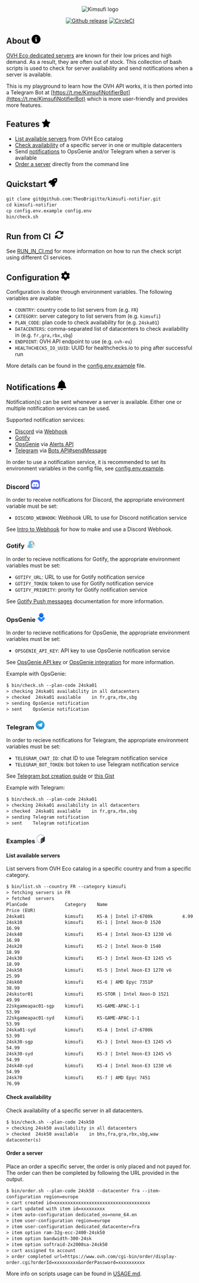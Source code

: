 <p align="center">
    <img src="assets/kimsufi-logo.webp" alt="Kimsufi logo" height="100px">
</p>

<p align="center">
  <a href="https://github.com/TheoBrigitte/kimsufi-notifier/releases"><img src="https://img.shields.io/github/release/TheoBrigitte/kimsufi-notifier.svg" alt="Github release"></a>
  <a href="https://dl.circleci.com/status-badge/redirect/gh/TheoBrigitte/kimsufi-notifier/tree/main"><img src="https://dl.circleci.com/status-badge/img/gh/TheoBrigitte/kimsufi-notifier/tree/main.svg?style=svg" alt="CircleCI"></a>
</p>

## About <img src="./assets/info.svg" width="24">

[OVH Eco dedicated servers](https://eco.ovhcloud.com) are known for their low prices and high demand. As a result, they are often out of stock. This collection of bash scripts is used to check for server availability and send notifications when a server is available.

This is my playground to learn how the OVH API works, it is then ported into a Telegram Bot at [https://t.me/KimsufiNotifierBot](https://t.me/KimsufiNotifierBot) which is more user-friendly and provides more features.

## Features <img src="./assets/star.svg" width="24">

- [List available servers](#list-available-servers) from OVH Eco catalog
- [Check availability](#check-availability) of a specific server in one or multiple datacenters
- Send [notifications](#notifications-) to OpsGenie and/or Telegram when a server is available
- [Order a server](#order-a-server) directly from the command line

## Quickstart <img src="./assets/rocket.svg" width="24">

```
git clone git@github.com:TheoBrigitte/kimsufi-notifier.git
cd kimsufi-notifier
cp config.env.example config.env
bin/check.sh
```

## Run from CI &nbsp;<img src="./assets/rotate.svg" width="24">

See [RUN_IN_CI.md](RUN_IN_CI.md) for more information on how to run the check script using different CI services.

## Configuration <img src="./assets/configuration.svg" width="24">

Configuration is done through environment variables. The following variables are available:

- `COUNTRY`: country code to list servers from (e.g. `FR`)
- `CATEGORY`: server category to list servers from (e.g. `kimsufi`)
- `PLAN_CODE`: plan code to check availability for (e.g. `24ska01`)
- `DATACENTERS`: comma-separated list of datacenters to check availability in (e.g. `fr,gra,rbx,sbg`)
- `ENDPOINT`: OVH API endpoint to use (e.g. `ovh-eu`)
- `HEALTHCHECKS_IO_UUID`: UUID for healthchecks.io to ping after successful run

More details can be found in the [config.env.example](config.env.example) file.

## Notifications <img src="./assets/notifications.svg" width="24">

Notification(s) can be sent whenever a server is available. Either one or multiple notification services can be used.

Supported notification services:
- [Discord](https://discord.com/) via [Webhook](https://discord.com/developers/docs/resources/webhook)
- [Gotify](https://gotify.net/)
- [OpsGenie](https://www.atlassian.com/software/opsgenie) via [Alerts API](https://docs.opsgenie.com/docs/alert-api)
- [Telegram](https://telegram.org/) via [Bots API#sendMessage](https://core.telegram.org/bots/api#sendmessage)

In order to use a notification service, it is recommended to set its environment variables in the config file, see [config.env.example](config.env.example).

### Discord <img src="./assets/discord.svg" width="24">

In order to receive notifications for Discord, the appropriate environment variable must be set:

- `DISCORD_WEBHOOK`: Webhook URL to use for Discord notification service

See [Intro to Webhook](https://support.discord.com/hc/en-us/articles/228383668-Intro-to-Webhooks) for how to make and use a Discord Webhook.

### Gotify <img src="./assets/gotify.png" width="24">

In order to recieve notifications for Gotify, the appropriate environment variables must be set:

- `GOTIFY_URL`: URL to use for Gotify notification service
- `GOTIFY_TOKEN`: token to use for Gotify notification service
- `GOTIFY_PRIORITY`: prority for Gotify notification service

See [Gotify Push messages](https://gotify.net/docs/pushmsg) documentation for more information.

### OpsGenie <img src="./assets/opsgenie.svg" width="24">

In order to recieve notifications for OpsGenie, the appropriate environment variables must be set:

- `OPSGENIE_API_KEY`: API key to use OpsGenie notification service

See [OpsGenie API key](https://support.atlassian.com/opsgenie/docs/api-key-management/) or [OpsGenie integration](https://support.atlassian.com/opsgenie/docs/create-a-default-api-integration/) for more information.

Example with OpsGenie:
```
$ bin/check.sh --plan-code 24ska01
> checking 24ska01 availability in all datacenters
> checked  24ska01 available    in fr,gra,rbx,sbg
> sending OpsGenie notification
> sent    OpsGenie notification
```

### Telegram <img src="./assets/telegram.svg" width="24">


In order to recieve notifications for Telegram, the appropriate environment variables must be set:

- `TELEGRAM_CHAT_ID`: chat ID to use Telegram notification service
- `TELEGRAM_BOT_TOKEN`: bot token to use Telegram notification service

See [Telegram bot creation guide](https://core.telegram.org/bots/features#creating-a-new-bot) or [this Gist](https://gist.github.com/nafiesl/4ad622f344cd1dc3bb1ecbe468ff9f8a#file-how_to_get_telegram_chat_id-md)

Example with Telegram:
```
$ bin/check.sh --plan-code 24ska01
> checking 24ska01 availability in all datacenters
> checked  24ska01 available    in fr,gra,rbx,sbg
> sending Telegram notification
> sent    Telegram notification
```

### Examples <img src="./assets/bash.svg" width="24">

#### List available servers

List servers from OVH Eco catalog in a specific country and from a specific category.

```
$ bin/list.sh --country FR --category kimsufi
> fetching servers in FR
> fetched  servers
PlanCode              Category    Name                            Price (EUR)
24ska01               kimsufi     KS-A | Intel i7-6700k           4.99
24sk10                kimsufi     KS-1 | Intel Xeon-D 1520        16.99
24sk40                kimsufi     KS-4 | Intel Xeon-E3 1230 v6    16.99
24sk20                kimsufi     KS-2 | Intel Xeon-D 1540        18.99
24sk30                kimsufi     KS-3 | Intel Xeon-E3 1245 v5    18.99
24sk50                kimsufi     KS-5 | Intel Xeon-E3 1270 v6    25.99
24sk60                kimsufi     KS-6 | AMD Epyc 7351P           38.99
24skstor01            kimsufi     KS-STOR | Intel Xeon-D 1521     49.99
22skgameapac01-sgp    kimsufi     KS-GAME-APAC-1-1                53.99
22skgameapac01-syd    kimsufi     KS-GAME-APAC-1-1                53.99
24ska01-syd           kimsufi     KS-A | Intel i7-6700k           53.99
24sk30-sgp            kimsufi     KS-3 | Intel Xeon-E3 1245 v5    54.99
24sk30-syd            kimsufi     KS-3 | Intel Xeon-E3 1245 v5    54.99
24sk40-syd            kimsufi     KS-4 | Intel Xeon-E3 1230 v6    54.99
24sk70                kimsufi     KS-7 | AMD Epyc 7451            76.99
```

#### Check availability

Check availability of a specific server in all datacenters.

```
$ bin/check.sh --plan-code 24sk50
> checking 24sk50 availability in all datacenters
> checked  24sk50 available    in bhs,fra,gra,rbx,sbg,waw datacenter(s)
```

#### Order a server

Place an order a specific server, the order is only placed and not payed for. The order can then be completed by following the URL provided in the output.

```
$ bin/order.sh --plan-code 24sk50 --datacenter fra --item-configuration region=europe
> cart created id=xxxxxxxxxxxxxxxxxxxxxxxxxxxxxxxxxxxx
> cart updated with item id=xxxxxxxxx
> item auto-configuration dedicated_os=none_64.en
> item user-configuration region=europe
> item user-configuration dedicated_datacenter=fra
> item option ram-32g-ecc-2400-24sk50
> item option bandwidth-300-24sk
> item option softraid-2x2000sa-24sk50
> cart assigned to account
> order completed url=https://www.ovh.com/cgi-bin/order/display-order.cgi?orderId=xxxxxxxxx&orderPassword=xxxxxxxxxx
 ```

 More info on scripts usage can be found in [USAGE.md](USAGE.md).
